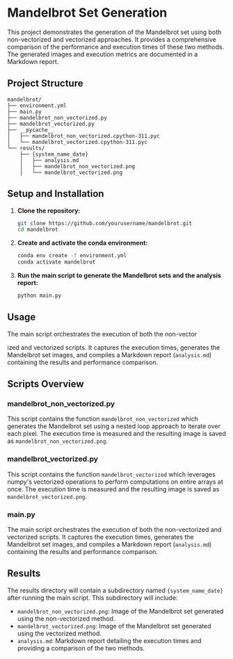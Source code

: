 # Mandelbrot Set Generation

This project demonstrates the generation of the Mandelbrot set using both non-vectorized and vectorized approaches. It provides a comprehensive comparison of the performance and execution times of these two methods. The generated images and execution metrics are documented in a Markdown report.

## Project Structure

```
mandelbrot/
├── environment.yml
├── main.py
├── mandelbrot_non_vectorized.py
├── mandelbrot_vectorized.py
├── __pycache__
│   ├── mandelbrot_non_vectorized.cpython-311.pyc
│   └── mandelbrot_vectorized.cpython-311.pyc
└── results/
    ├── {system_name_date}
    │   ├── analysis.md
    │   ├── mandelbrot_non_vectorized.png
    │   └── mandelbrot_vectorized.png
```

## Setup and Installation

1. **Clone the repository:**
    ```sh
    git clone https://github.com/yourusername/mandelbrot.git
    cd mandelbrot
    ```

2. **Create and activate the conda environment:**
    ```sh
    conda env create -f environment.yml
    conda activate mandelbrot
    ```

3. **Run the main script to generate the Mandelbrot sets and the analysis report:**
    ```sh
    python main.py
    ```

## Usage

The main script orchestrates the execution of both the non-vector

ized and vectorized scripts. It captures the execution times, generates the Mandelbrot set images, and compiles a Markdown report (`analysis.md`) containing the results and performance comparison.

## Scripts Overview

### mandelbrot_non_vectorized.py

This script contains the function `mandelbrot_non_vectorized` which generates the Mandelbrot set using a nested loop approach to iterate over each pixel. The execution time is measured and the resulting image is saved as `mandelbrot_non_vectorized.png`.

### mandelbrot_vectorized.py

This script contains the function `mandelbrot_vectorized` which leverages numpy's vectorized operations to perform computations on entire arrays at once. The execution time is measured and the resulting image is saved as `mandelbrot_vectorized.png`.

### main.py

The main script orchestrates the execution of both the non-vectorized and vectorized scripts. It captures the execution times, generates the Mandelbrot set images, and compiles a Markdown report (`analysis.md`) containing the results and performance comparison.

## Results

The results directory will contain a subdirectory named `{system_name_date}` after running the main script. This subdirectory will include:

- `mandelbrot_non_vectorized.png`: Image of the Mandelbrot set generated using the non-vectorized method.
- `mandelbrot_vectorized.png`: Image of the Mandelbrot set generated using the vectorized method.
- `analysis.md`: Markdown report detailing the execution times and providing a comparison of the two methods.
